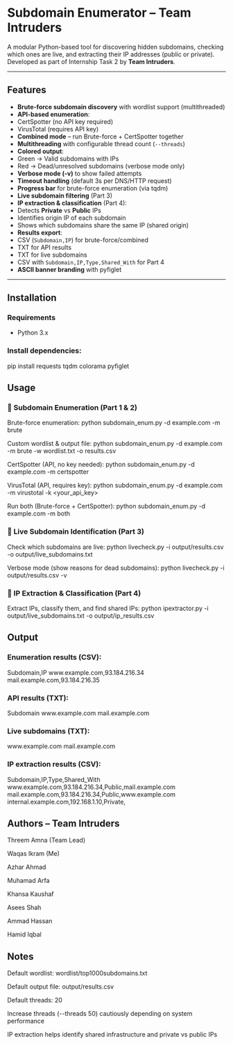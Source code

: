 <h1>Subdomain Enumerator – Team Intruders</h1>

A modular Python-based tool for discovering hidden subdomains, checking which ones are live, and extracting their IP addresses (public or private).  
Developed as part of Internship Task 2 by <b>Team Intruders</b>.

---

<h2>Features</h2>

- <b>Brute-force subdomain discovery</b> with wordlist support (multithreaded)  
- <b>API-based enumeration</b>:  
- CertSpotter (no API key required)  
- VirusTotal (requires API key)  
- <b>Combined mode</b> – run Brute-force + CertSpotter together  
- <b>Multithreading</b> with configurable thread count (`--threads`)  
- <b>Colored output</b>:  
- Green → Valid subdomains with IPs  
- Red → Dead/unresolved subdomains (verbose mode only)  
- <b>Verbose mode (-v)</b> to show failed attempts  
- <b>Timeout handling</b> (default 3s per DNS/HTTP request)  
- <b>Progress bar</b> for brute-force enumeration (via tqdm)  
- <b>Live subdomain filtering</b> (Part 3)  
- <b>IP extraction & classification</b> (Part 4):  
- Detects <b>Private</b> vs <b>Public</b> IPs  
- Identifies origin IP of each subdomain  
- Shows which subdomains share the same IP (shared origin)  
- <b>Results export</b>:  
- CSV (`Subdomain,IP`) for brute-force/combined  
- TXT for API results  
- TXT for live subdomains  
- CSV with `Subdomain,IP,Type,Shared_With` for Part 4  
- <b>ASCII banner branding</b> with pyfiglet  

---

<h2>Installation</h2>

<h3>Requirements</h3>

- Python 3.x  

<h3>Install dependencies:</h3>


pip install requests tqdm colorama pyfiglet
<h2>Usage</h2> <h3>🔹 Subdomain Enumeration (Part 1 & 2)</h3>

Brute-force enumeration:
	python subdomain_enum.py -d example.com -m brute
	
Custom wordlist & output file:
	python subdomain_enum.py -d example.com -m brute -w wordlist.txt -o results.csv



CertSpotter (API, no key needed):
	python subdomain_enum.py -d example.com -m certspotter

VirusTotal (API, requires key):
	python subdomain_enum.py -d example.com -m virustotal -k <your_api_key>

Run both (Brute-force + CertSpotter):
	python subdomain_enum.py -d example.com -m both

<h3>🔹 Live Subdomain Identification (Part 3)</h3>

Check which subdomains are live:
	python livecheck.py -i output/results.csv -o output/live_subdomains.txt

Verbose mode (show reasons for dead subdomains):
	python livecheck.py -i output/results.csv -v

<h3>🔹 IP Extraction & Classification (Part 4)</h3>

Extract IPs, classify them, and find shared IPs:
	python ipextractor.py -i output/live_subdomains.txt -o output/ip_results.csv

<h2>Output</h2> <h3>Enumeration results (CSV):</h3>
Subdomain,IP
www.example.com,93.184.216.34
mail.example.com,93.184.216.35

<h3>API results (TXT):</h3>
Subdomain
www.example.com
mail.example.com

 <h3>Live subdomains (TXT):</h3>
 www.example.com
mail.example.com

<h3>IP extraction results (CSV):</h3>
Subdomain,IP,Type,Shared_With
www.example.com,93.184.216.34,Public,mail.example.com
mail.example.com,93.184.216.34,Public,www.example.com
internal.example.com,192.168.1.10,Private,

<h2>Authors – Team Intruders</h2>

Threem Amna (Team Lead)

Waqas Ikram (Me)

Azhar Ahmad

Muhamad Arfa

Khansa Kaushaf

Asees Shah

Ammad Hassan

Hamid Iqbal

<h2>Notes</h2>

Default wordlist: wordlist/top1000subdomains.txt

Default output file: output/results.csv

Default threads: 20

Increase threads (--threads 50) cautiously depending on system performance

IP extraction helps identify shared infrastructure and private vs public IPs
